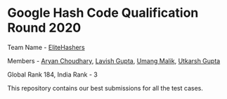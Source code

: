 # Google Hash Code Qualification Round 2020
Team Name - [EliteHashers](https://aryanc403.com/Certificates/Google20/Google_Hashcode_20_aryanc403.pdf)

Members - [Aryan Choudhary](https://codeforces.com/profile/aryanc403), [Lavish Gupta](https://codeforces.com/profile/lavish315), [Umang Malik](https://codeforces.com/profile/umang99m), [Utkarsh Gupta](https://codeforces.com/profile/Utkarsh.25dec)

Global Rank 184, India Rank - 3

This repository contains our best submissions for all the test cases.
